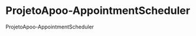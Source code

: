 ProjetoApoo-AppointmentScheduler
================================

ProjetoApoo-AppointmentScheduler
